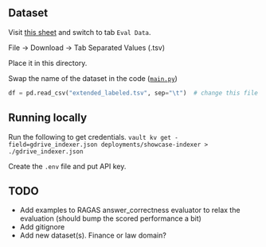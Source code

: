 ## Dataset

Visit [this sheet](https://docs.google.com/spreadsheets/d/1ZlpEyc61dV4UeRYrejwcCISBoh_zRUlQ9BEYZcdwTyU/edit?pli=1#gid=1675078663) and switch to tab `Eval Data`.

File -> Download -> Tab Separated Values (.tsv)

Place it in this directory.

Swap the name of the dataset in the code ([`main.py`](main.py))

```python
df = pd.read_csv("extended_labeled.tsv", sep="\t")  # change this file name
```

## Running locally

Run the following to get credentials.
`vault kv get -field=gdrive_indexer.json deployments/showcase-indexer > ./gdrive_indexer.json`

Create the `.env` file and put API key.

## TODO
- Add examples to RAGAS answer_correctness evaluator to relax the evaluation (should bump the scored performance a bit)
- Add gitignore
- Add new dataset(s). Finance or law domain?

